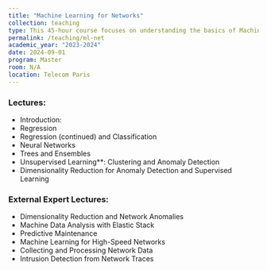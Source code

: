 ```yaml
---
title: "Machine Learning for Networks"
collection: teaching
type: This 45-hour course focuses on understanding the basics of Machine Learning and applying it to problems in Computer Networks. I was responsible for part of it.
permalink: /teaching/ml-net
academic_year: "2023-2024"
date: 2024-09-01
program: Master
room: N/A
location: Telecom Paris
---
```


### Lectures:
- Introduction: 
- Regression
- Regression (continued) and Classification
- Neural Networks
- Trees and Ensembles
- Unsupervised Learning**: Clustering and Anomaly Detection 
- Dimensionality Reduction for Anomaly Detection and Supervised Learning


### External Expert Lectures:
- Dimensionality Reduction and Network Anomalies
- Machine Data Analysis with Elastic Stack
- Predictive Maintenance
- Machine Learning for High-Speed Networks
- Collecting and Processing Network Data
- Intrusion Detection from Network Traces


